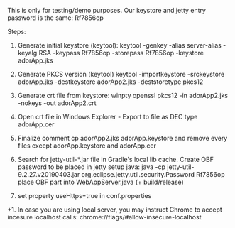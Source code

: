 This is only for testing/demo purposes.
Our keystore and jetty entry password is the same: Rf7856op

Steps:
1. Generate initial keystore (keytool):
keytool -genkey -alias server-alias -keyalg RSA -keypass Rf7856op -storepass Rf7856op -keystore adorApp.jks

2. Generate PKCS version  (keytool)
keytool -importkeystore -srckeystore adorApp.jks -destkeystore adorApp2.jks -deststoretype pkcs12

3. Generate crt file from keystore:
winpty openssl pkcs12 -in adorApp2.jks -nokeys -out adorApp2.crt

4. Open crt file in Windows Explorer - Export to file as DEC type adorApp.cer

5. Finalize comment
cp adorApp2.jks adorApp.keystore
and remove every files except adorApp.keystore and adorApp.cer

6. Search for jetty-util-*.jar file in Gradle's local lib cache.
Create OBF password to be placed in jetty setup java:
java -cp jetty-util-9.2.27.v20190403.jar org.eclipse.jetty.util.security.Password Rf7856op
place OBF part into WebAppServer.java
(+ build/release)

7. set property useHttps=true in conf.properties

+1. In case you are using local server, you may instruct Chrome to accept incesure localhost calls:
chrome://flags/#allow-insecure-localhost

